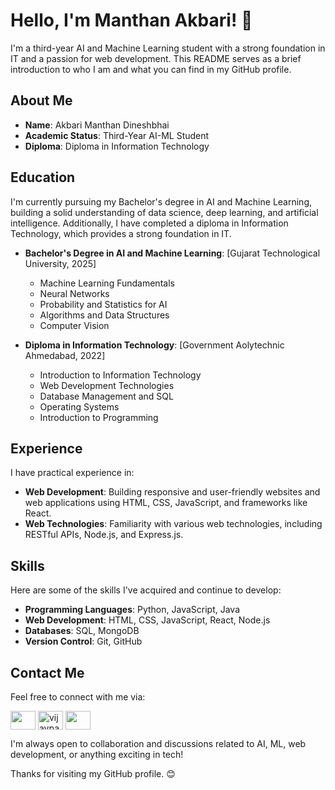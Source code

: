 # Hello, I'm Manthan Akbari! 👋

I'm a third-year AI and Machine Learning student with a strong foundation in IT and a passion for web development. This README serves as a brief introduction to who I am and what you can find in my GitHub profile.

## About Me

- **Name**: Akbari Manthan Dineshbhai
- **Academic Status**: Third-Year AI-ML Student
- **Diploma**: Diploma in Information Technology

## Education

I'm currently pursuing my Bachelor's degree in AI and Machine Learning, building a solid understanding of data science, deep learning, and artificial intelligence. Additionally, I have completed a diploma in Information Technology, which provides a strong foundation in IT.

- **Bachelor's Degree in AI and Machine Learning**: [Gujarat Technological University, 2025]
  - Machine Learning Fundamentals
  -  Neural Networks
  -  Probability and Statistics for AI
  -  Algorithms and Data Structures
  -  Computer Vision
    
- **Diploma in Information Technology**: [Government Aolytechnic Ahmedabad, 2022]
  - Introduction to Information Technology
  - Web Development Technologies
  - Database Management and SQL
  - Operating Systems
  - Introduction to Programming

## Experience

I have practical experience in:

- **Web Development**: Building responsive and user-friendly websites and web applications using HTML, CSS, JavaScript, and frameworks like React.
- **Web Technologies**: Familiarity with various web technologies, including RESTful APIs, Node.js, and Express.js.


## Skills

Here are some of the skills I've acquired and continue to develop:

- **Programming Languages**: Python, JavaScript, Java
- **Web Development**: HTML, CSS, JavaScript, React, Node.js
- **Databases**: SQL, MongoDB
- **Version Control**: Git, GitHub

## Contact Me

Feel free to connect with me via:

 <a href="www.linkedin.com/in/manthan-akbari-825995236/" target="blank"><img align="center" src="https://raw.githubusercontent.com/rahuldkjain/github-profile-readme-generator/master/src/images/icons/Social/linked-in-alt.svg" height="30" width="40" /></a>
 <a href="https://www.instagram.com/m_d_akbari18/" target="blank"><img align="center" src="https://raw.githubusercontent.com/rahuldkjain/github-profile-readme-generator/master/src/images/icons/Social/instagram.svg" alt="vijayparmar1110_" height="30" width="40" /></a>
 <a href="mailto:manthanakbari999@gmail.com" target="blank"><img align="center" src="https://upload.wikimedia.org/wikipedia/commons/thumb/7/7e/Gmail_icon_%282020%29.svg/512px-Gmail_icon_%282020%29.svg.png?20221017173631" height="30" width="40" /></a>

I'm always open to collaboration and discussions related to AI, ML, web development, or anything exciting in tech!

Thanks for visiting my GitHub profile. 😊
